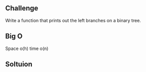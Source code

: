 ## Challenge

Write a function that prints out the left branches on a binary tree.

## Big O 

Space o(h)
time o(n)

## Soltuion
